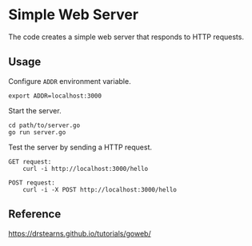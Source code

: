 # Simple Web Server

The code creates a simple web server that responds to HTTP requests.

## Usage

Configure `ADDR` environment variable.

    export ADDR=localhost:3000

Start the server.

    cd path/to/server.go
    go run server.go

Test the server by sending a HTTP request.

    GET request:
        curl -i http://localhost:3000/hello

    POST request:
        curl -i -X POST http://localhost:3000/hello

## Reference

https://drstearns.github.io/tutorials/goweb/
